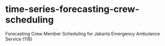 # time-series-forecasting-crew-scheduling
Forecasting Crew Member Scheduling for Jakarta Emergency Ambulance Service (118)
